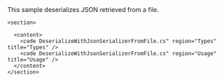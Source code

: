 <?xml version="1.0" encoding="utf-8"?>
<topic id="DeserializeWithJsonSerializerFromFile" revisionNumber="1">
  <developerConceptualDocument xmlns="http://ddue.schemas.microsoft.com/authoring/2003/5" xmlns:xlink="http://www.w3.org/1999/xlink">This sample deserializes JSON retrieved from a file.

    <section>

      <content>
        <code DeserializeWithJsonSerializerFromFile.cs" region="Types" title="Types" />
        <code DeserializeWithJsonSerializerFromFile.cs" region="Usage" title="Usage" />
      </content>
    </section>